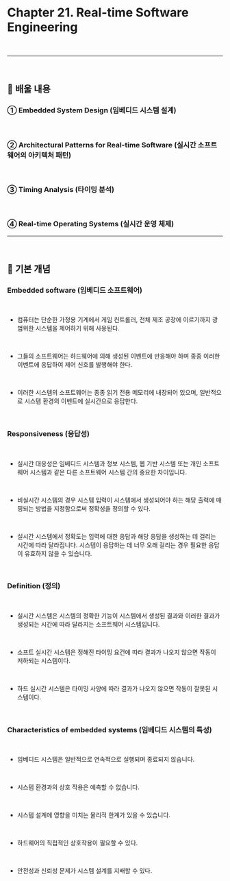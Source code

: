 # Chapter 21. Real-time Software Engineering
<br>

---
<br>

## 🍏 배울 내용
### ① Embedded System Design (임베디드 시스템 설계)
<br>

### ② Architectural Patterns for Real-time Software (실시간 소프트웨어의 아키텍처 패턴)
<br>

### ③ Timing Analysis (타이밍 분석)
<br>

### ④ Real-time Operating Systems (실시간 운영 체제)

---
<br>

## 🍏 기본 개념

### Embedded software (임베디드 소프트웨어)
<br>

- 컴퓨터는 단순한 가정용 기계에서 게임 컨트롤러, 전체 제조 공장에 이르기까지 광범위한 시스템을 제어하기 위해 사용된다.
<br>

- 그들의 소프트웨어는 하드웨어에 의해 생성된 이벤트에 반응해야 하며 종종 이러한 이벤트에 응답하여 제어 신호를 발행해야 한다.
<br>

- 이러한 시스템의 소프트웨어는 종종 읽기 전용 메모리에 내장되어 있으며, 일반적으로 시스템 환경의 이벤트에 실시간으로 응답한다.
<br>

### Responsiveness (응답성)
<br>

- 실시간 대응성은 임베디드 시스템과 정보 시스템, 웹 기반 시스템 또는 개인 소프트웨어 시스템과 같은 다른 소프트웨어 시스템 간의 중요한 차이입니다.
<br>

- 비실시간 시스템의 경우 시스템 입력이 시스템에서 생성되어야 하는 해당 출력에 매핑되는 방법을 지정함으로써 정확성을 정의할 수 있다.
<br>

- 실시간 시스템에서 정확도는 입력에 대한 응답과 해당 응답을 생성하는 데 걸리는 시간에 따라 달라집니다. 시스템이 응답하는 데 너무 오래 걸리는 경우 필요한 응답이 유효하지 않을 수 있습니다.
<br>

### Definition (정의)
<br>

- 실시간 시스템은 시스템의 정확한 기능이 시스템에서 생성된 결과와 이러한 결과가 생성되는 시간에 따라 달라지는 소프트웨어 시스템입니다.
<br>

- 소프트 실시간 시스템은 정해진 타이밍 요건에 따라 결과가 나오지 않으면 작동이 저하되는 시스템이다.
<br>

- 하드 실시간 시스템은 타이밍 사양에 따라 결과가 나오지 않으면 작동이 잘못된 시스템이다.
<br>

### Characteristics of embedded systems (임베디드 시스템의 특성)
<br>

- 임베디드 시스템은 일반적으로 연속적으로 실행되며 종료되지 않습니다.
<br>

- 시스템 환경과의 상호 작용은 예측할 수 없습니다.
<br>

- 시스템 설계에 영향을 미치는 물리적 한계가 있을 수 있습니다.
<br>

- 하드웨어의 직접적인 상호작용이 필요할 수 있다.
<br>

- 안전성과 신뢰성 문제가 시스템 설계를 지배할 수 있다.

